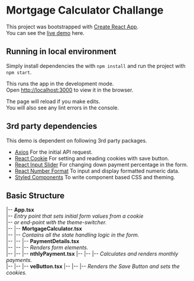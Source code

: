# Mortgage Calculator Challange

This project was bootstrapped with [Create React App](https://github.com/facebook/create-react-app).\
You can see the [live demo](https://ebuyuran.github.io/mortgage-calculator/) here.

## Running in local environment

Simply install dependencies the with `npm install` and run the project with `npm start`.

This runs the app in the development mode.\
Open [http://localhost:3000](http://localhost:3000) to view it in the browser.

The page will reload if you make edits.\
You will also see any lint errors in the console.

## 3rd party dependencies

This demo is dependent on following 3rd party packages.

* [Axios](https://www.npmjs.com/package/axios)
For the initial API request.
* [React Cookie](https://www.npmjs.com/package/react-cookie)
For setting and reading cookies with save button.
* [React Input Slider](https://www.npmjs.com/package/react-input-slider)
For changing down payment percentage in the form.
* [React Number Format](https://www.npmjs.com/package/react-number-format)
To input and display formatted numeric data.
* [Styled Components](https://styled-components.com/)
To write component based CSS and theming.

## Basic Structure

|-- __App.tsx__\
|-- _Entry point that sets initial form values from a cookie_\
|-- _or end-point with the theme-switcher._\
|-- |-- __MortgageCalculator.tsx__\
|-- |-- _Contains all the state handling logic in the form._\
|-- |-- |-- __PaymentDetails.tsx__\
|-- |-- |-- _Renders form elements._\
|-- |-- |-- __nthlyPayment.tsx__
|-- |-- |-- _Calculates and renders monthly payments._\
|-- |-- |-- __veButton.tsx__
|-- |-- |-- _Renders the Save Button and sets the cookies._
